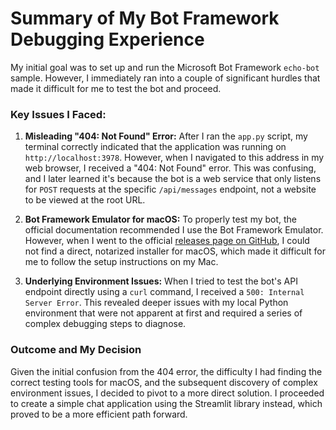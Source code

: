 # Summary of My Bot Framework Debugging Experience

My initial goal was to set up and run the Microsoft Bot Framework `echo-bot` sample. However, I immediately ran into a couple of significant hurdles that made it difficult for me to test the bot and proceed.

### Key Issues I Faced:

1.  **Misleading "404: Not Found" Error:** After I ran the `app.py` script, my terminal correctly indicated that the application was running on `http://localhost:3978`. However, when I navigated to this address in my web browser, I received a "404: Not Found" error. This was confusing, and I later learned it's because the bot is a web service that only listens for `POST` requests at the specific `/api/messages` endpoint, not a website to be viewed at the root URL.

2.  **Bot Framework Emulator for macOS:** To properly test my bot, the official documentation recommended I use the Bot Framework Emulator. However, when I went to the official [releases page on GitHub](https://github.com/Microsoft/BotFramework-Emulator/releases), I could not find a direct, notarized installer for macOS, which made it difficult for me to follow the setup instructions on my Mac.

3.  **Underlying Environment Issues:** When I tried to test the bot's API endpoint directly using a `curl` command, I received a `500: Internal Server Error`. This revealed deeper issues with my local Python environment that were not apparent at first and required a series of complex debugging steps to diagnose.

### Outcome and My Decision

Given the initial confusion from the 404 error, the difficulty I had finding the correct testing tools for macOS, and the subsequent discovery of complex environment issues, I decided to pivot to a more direct solution. I proceeded to create a simple chat application using the Streamlit library instead, which proved to be a more efficient path forward.
